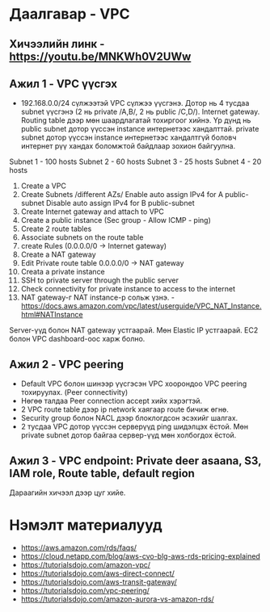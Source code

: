 # Даалгавар - VPC
## Хичээлийн линк - https://youtu.be/MNKWh0V2UWw

## Ажил 1 - VPC үүсгэх

 -  192.168.0.0/24 сүлжээтэй VPC сүлжээ үүсгэнэ. Дотор нь 4 тусдаа subnet үүсгэнэ (2 нь private /A,B/, 2 нь public /C,D/). Internet gateway. Routing table дээр мөн шаардлагатай тохиргоог хийнэ. Үр дүнд нь public subnet дотор үүссэн instance интернетээс хандалттай. private subnet дотор үүссэн instance интернетээс хандалтгүй боловч интернет рүү хандах боломжтой байдлаар зохион байгуулна.

Subnet 1 - 100 hosts
Subnet 2 - 60 hosts
Subnet 3 - 25 hosts
Subnet 4 - 20 hosts

1. Create a VPC
2. Create Subnets /different AZs/
Enable auto assign IPv4 for A public-subnet
Disable auto assign IPv4 for B public-subnet
3. Create Internet gateway and attach to VPC 
4. Create a public instance (Sec group - Allow ICMP - ping)
5. Create 2 route tables
6. Associate subnets on the route table
7. create Rules (0.0.0.0/0 -> Internet gateway)
8. Create a NAT gateway
9. Edit Private route table 
0.0.0.0/0 -> NAT gateway
10. Creata a private instance
11. SSH to private server through the public server
12. Check connectivity for private instance to access to the internet
13. NAT gateway-г NAT instance-р сольж үзнэ. - https://docs.aws.amazon.com/vpc/latest/userguide/VPC_NAT_Instance.html#NATInstance

Server-үүд болон NAT gateway устгаарай. Мөн Elastic IP устгаарай. EC2 болон VPC dashboard-оос харж болно.

## Ажил 2 - VPC peering

- Default VPC болон шинээр үүсгэсэн VPC хоорондоо VPC peering тохируулах. (Peer connectivity)
- Нөгөө талдаа Peer connection accept хийх хэрэгтэй.
- 2 VPC route table дээр ip network хаягаар route бичиж өгнө.
- Security group болон NACL дээр блоклогдсон эсэхийг шалгах.
- 2 тусдаа VPC дотор үүссэн серверүүд ping шидэлцэх ёстой. Мөн private subnet дотор байгаа сервер-үүд мөн холбогдох ёстой.


## Ажил 3 - VPC endpoint: Private deer asaana, S3, IAM role, Route table, default region

Дараагийн хичээл дээр цуг хийе.

# Нэмэлт материалууд
- https://aws.amazon.com/rds/faqs/
- https://cloud.netapp.com/blog/aws-cvo-blg-aws-rds-pricing-explained
- https://tutorialsdojo.com/amazon-vpc/
- https://tutorialsdojo.com/aws-direct-connect/
- https://tutorialsdojo.com/aws-transit-gateway/
- https://tutorialsdojo.com/vpc-peering/
- https://tutorialsdojo.com/amazon-aurora-vs-amazon-rds/